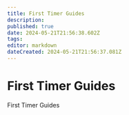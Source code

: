 ```yaml
---
title: First Timer Guides
description: 
published: true
date: 2024-05-21T21:56:38.602Z
tags: 
editor: markdown
dateCreated: 2024-05-21T21:56:37.081Z
---
```


# First Timer Guides
First Timer Guides